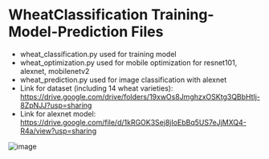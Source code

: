 # WheatClassification Training-Model-Prediction Files
* wheat_classification.py used for training model
* wheat_optimization.py used for mobile optimization for resnet101, alexnet, mobilenetv2
* wheat_prediction.py used for image classification with alexnet
* Link for dataset (including 14 wheat varieties): https://drive.google.com/drive/folders/19xwOs8JmghzxOSKtg3QBbHtlj-8ZpNJJ?usp=sharing
* Link for alexnet model: https://drive.google.com/file/d/1kRGOK3Sej8jIoEbBq5US7eJjMXQ4-R4a/view?usp=sharing

![image](https://user-images.githubusercontent.com/55361632/152065872-d9fdf117-40e7-4ae7-b1b5-c28347e1bc11.png)
